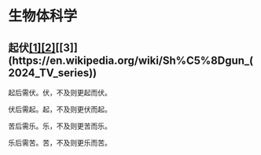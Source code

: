 # 生物体科学

## 起伏[[1]](https://en.wikipedia.org/wiki/Seraphim_Falls)[[2]](https://en.wikipedia.org/wiki/Sherlock_(TV_series))[[3]](https://en.wikipedia.org/wiki/Sh%C5%8Dgun_(2024_TV_series))

起后需伏。伏，不及则更起而伏。

伏后需起。起，不及则更伏而起。

苦后需乐。乐，不及则更苦而乐。

乐后需苦。苦，不及则更乐而苦。
